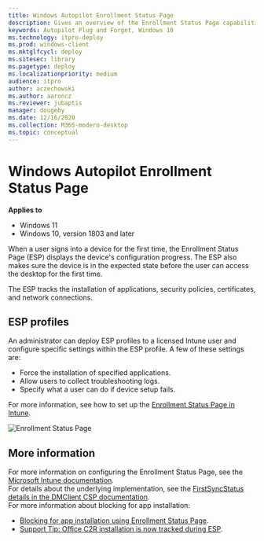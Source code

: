 ```yaml
---
title: Windows Autopilot Enrollment Status Page
description: Gives an overview of the Enrollment Status Page capabilities, configuration
keywords: Autopilot Plug and Forget, Windows 10
ms.technology: itpro-deploy
ms.prod: windows-client
ms.mktglfcycl: deploy
ms.sitesec: library
ms.pagetype: deploy
ms.localizationpriority: medium
audience: itpro
author: aczechowski
ms.author: aaroncz
ms.reviewer: jubaptis
manager: dougeby
ms.date: 12/16/2020
ms.collection: M365-modern-desktop
ms.topic: conceptual
---
```



# Windows Autopilot Enrollment Status Page

**Applies to**

- Windows 11
- Windows 10, version 1803 and later

When a user signs into a device for the first time, the Enrollment Status Page (ESP) displays the device's configuration progress. The ESP also makes sure the device is in the expected state before the user can access the desktop for the first time.

The ESP tracks the installation of applications, security policies, certificates, and network connections.

## ESP profiles

An administrator can deploy ESP profiles to a licensed Intune user and configure specific settings within the ESP profile. A few of these settings are:
- Force the installation of specified applications.
- Allow users to collect troubleshooting logs.
- Specify what a user can do if device setup fails.

For more information, see how to set up the [Enrollment Status Page in Intune](/intune/windows-enrollment-status).  
 
![Enrollment Status Page](images/enrollment-status-page.png)
 

## More information

For more information on configuring the Enrollment Status Page, see the [Microsoft Intune documentation](/intune/windows-enrollment-status).<br>
For details about the underlying implementation, see the [FirstSyncStatus details in the DMClient CSP documentation](/windows/client-management/mdm/dmclient-csp).<br>
For more information about blocking for app installation:
- [Blocking for app installation using Enrollment Status Page](/archive/blogs/mniehaus/blocking-for-app-installation-using-enrollment-status-page).
- [Support Tip: Office C2R installation is now tracked during ESP](https://techcommunity.microsoft.com/t5/Intune-Customer-Success/Support-Tip-Office-C2R-installation-is-now-tracked-during-ESP/ba-p/295514).
